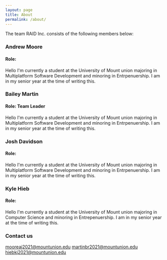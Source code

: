 ```yaml
---
layout: page
title: About
permalink: /about/
---
```


The team RAID Inc. consists of the following members below:

### Andrew Moore
#### Role:
Hello I'm currently a student at the University of Mount union majoring in Multiplatform Software Development and minoring in Entrpenuership. I am in my senior year at the time of writing this.

### Bailey Martin
#### Role: Team Leader
Hello I'm currently a student at the University of Mount union majoring in Multiplatform Software Development and minoring in Entrpenuership. I am in my senior year at the time of writing this.

### Josh Davidson
#### Role:
Hello I'm currently a student at the University of Mount union majoring in Multiplatform Software Development and minoring in Entrpenuership. I am in my senior year at the time of writing this.

### Kyle Hieb
#### Role:
Hello I'm currently a student at the University of Mount union majoring in Computer Science and minoring in Entrepenuership. I am in my senior year at the time of writing this.

### Contact us

[mooreaj2021@mountunion.edu](mailto:mooreaj2021@mountunion.edu)
[martinbr2021@mountunion.edu](mailto:martinbr2021@mountunion.edu)
<Josh>
[hiebkj2021@mountunion.edu](mailto:hiebkj2021@mountunion.edu)

